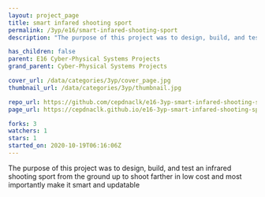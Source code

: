 ```yaml
---
layout: project_page
title: smart infared shooting sport
permalink: /3yp/e16/smart-infared-shooting-sport
description: "The purpose of this project was to design, build, and test an infrared shooting sport from the ground up to shoot farther in low cost and most importantly make it smart and updatable"

has_children: false
parent: E16 Cyber-Physical Systems Projects
grand_parent: Cyber-Physical Systems Projects

cover_url: /data/categories/3yp/cover_page.jpg
thumbnail_url: /data/categories/3yp/thumbnail.jpg

repo_url: https://github.com/cepdnaclk/e16-3yp-smart-infared-shooting-sport
page_url: https://cepdnaclk.github.io/e16-3yp-smart-infared-shooting-sport

forks: 3
watchers: 1
stars: 1
started_on: 2020-10-19T06:16:06Z
---
```

The purpose of this project was to design, build, and test an infrared shooting sport from the ground up to shoot farther in low cost and most importantly make it smart and updatable

